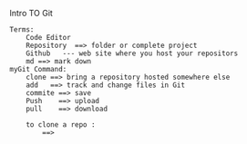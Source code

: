 
Intro TO Git 

    Terms:
        Code Editor
        Repository  ==> folder or complete project
        Github   --- web site where you host your repositors
        md ==> mark down 
    myGit Command:
        clone ==> bring a repository hosted somewhere else
        add   ==> track and change files in Git
        commite ==> save 
        Push    ==> upload
        pull    ==> download

        to clone a repo :
            ==> 

